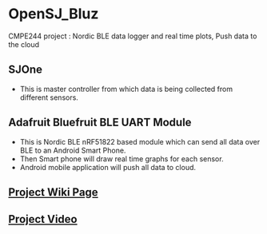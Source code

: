 # OpenSJ_Bluz
CMPE244 project : Nordic BLE data logger and real time plots, Push data to the cloud


## SJOne
* This is master controller from which data is being collected from different sensors.

## Adafruit Bluefruit BLE UART Module
* This is Nordic BLE nRF51822 based module which can send all data over BLE to an Android Smart Phone.
* Then Smart phone will draw real time graphs for each sensor.
* Android mobile application will push all data to cloud.

## [Project Wiki Page](http://www.socialledge.com/sjsu/index.php?title=S16:_OpenSJ_Bluz)

## [Project Video](https://www.youtube.com/watch?v=LRJrV8Myees&index=8&list=PL-CEoXs6LMVUpjYvq3eZTejITD_4A0Lij)
